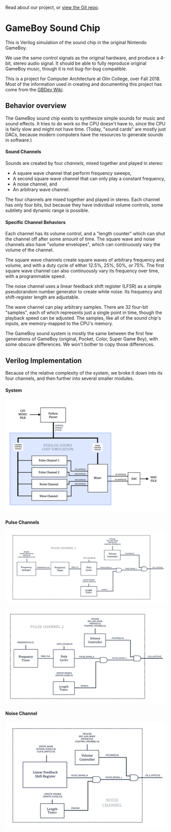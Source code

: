 Read about our project, or [view the Git repo](https://github.com/aselker/gameboy-sound-chip).

# GameBoy Sound Chip

This is Verilog simulation of the sound chip in the original Nintendo GameBoy.  

We use the same control signals as the original hardware, and produce a 4-bit, stereo audio signal. It should be able to fully reproduce original GameBoy music, though it is not bug-for-bug compatible.

This is a project for Computer Architecture at Olin College, over Fall 2018.  Most of the information used in creating and documenting this project has come from the [GBDev Wiki](http://gbdev.gg8.se/wiki/articles/Gameboy_sound_hardware).

## Behavior overview

The GameBoy sound chip exists to synthesize simple sounds for music and sound effects.  It tries to do work so the CPU doesn't have to, since the CPU is fairly slow and might not have time.  (Today, "sound cards" are mostly just DACs, because modern computers have the resources to generate sounds in software.)

#### Sound Channels

Sounds are created by four *channels*, mixed together and played in stereo:
- A square wave channel that perform frequency sweeps,
- A second square wave channel that can only play a constant frequency,
- A noise channel, and
- An arbitrary wave channel.

The four channels are mixed together and played in stereo.  Each channel has only four bits, but because they have individual volume controls, some subtlety and dynamic range is possible.

#### Specific Channel Behaviors

Each channel has its volume control, and a "length counter" which can shut the channel off after some amount of time.  The square wave and noise channels also have "volume envelopes", which can continuously vary the volume of the channel.

The square wave channels create square waves of arbitrary frequency and volume, and with a duty cycle of either 12.5%, 25%, 50%, or 75%.  The first square wave channel can also continuously vary its frequency over time, with a programmable speed.

The noise channel uses a linear feedback shift register (LFSR) as a simple pseudorandom number generator to create white noise.  Its frequency and shift-register length are adjustable.

The wave channel can play arbitrary samples.  There are 32 four-bit "samples", each of which represents just a single point in time, though the playback speed can be adjusted.  The samples, like all of the sound chip's inputs, are memory-mapped to the CPU's memory.

The GameBoy sound system is mostly the same between the first few generations of GameBoy (original, Pocket, Color, Super Game Boy), with some obscure differences.  We won't bother to copy those differences.

## Verilog Implementation

Because of the relative complexity of the system, we broke it down into its four channels, and then further into several smaller modules.

#### System

![System](https://github.com/aselker/gameboy-sound-chip/blob/master/System.jpg?raw=true)

#### Pulse Channels

![Pulse Channel 1](https://github.com/aselker/gameboy-sound-chip/blob/master/Pulse1.jpg?raw=true)

![Pulse Channel 2](https://github.com/aselker/gameboy-sound-chip/blob/master/Pulse2.jpg?raw=true)

#### Noise Channel

![Noise Channel](https://github.com/aselker/gameboy-sound-chip/blob/master/Noise.jpg?raw=true)
